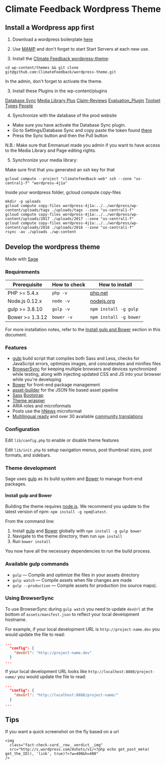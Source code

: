 # Climate Feedback Wordpress Theme

## Install a Wordpress app first

1. Download a wordpress boilerplate [here](https://wordpress.org/)

2. Use [MAMP](https://www.mamp.info/en/) and don't forget to start Start Servers at each new use.

3. Install the [Climate Feedback wordpress-theme](https://github.com/ClimateFeedback/wordpress-theme):

```
cd wp-content/themes && git clone git@github.com:ClimateFeedback/wordpress-theme.git
```

In the admin, don't forget to activate the theme.

3. Install these Plugins in the wp-content/plugins

  [Database Sync](https://wordpress.org/plugins/database-sync/developers/)
  [Media Library Plus](https://wordpress.org/plugins/media-library-plus/)
  [Claim-Reviews](https://github.com/ClimateFeedback/Claim-Reviews)
  [Evaluation_Plugin](https://github.com/ClimateFeedback/Evaluation_Plugin)
  [Toolset Types](https://wordpress.org/plugins/types/)
  [People](https://github.com/ClimateFeedback/people)

4. Synchronize with the database of the prod website

  - Make sure you have activate the Database Sync plugin.
  - Go to Settings/Database Sync and copy paste the token found [there](http://climatefeedback.org/wp-admin/tools.php?page=dbs_options)
  - Press the Sync button and then the Pull button

N.B.: Make sure that Emmanuel made you admin if you want to have access to the Media Library and Page editing rights.

5. Synchronize your media library:

Make sure first that you generated an ssh key for that
```
gcloud compute --project "climatefeedback-web" ssh --zone "us-central1-f" "wordpress-4j1a"
```

Inside your wordpress folder, gcloud compute copy-files
```
mkdir -p uploads
gcloud compute copy-files wordpress-4j1a:../../wordpress/wp-content/uploads/tags ./uploads/tags --zone "us-central1-f"
gcloud compute copy-files wordpress-4j1a:../../wordpress/wp-content/uploads/2017 ./uploads/2017 --zone "us-central1-f"
gcloud compute copy-files wordpress-4j1a:../../wordpress/wp-content/uploads/2016 ./uploads/2016 --zone "us-central1-f"
rsync -av ./uploads ./wp-content
```

## Develop the wordpress theme

Made with [Sage](https://roots.io/sage/)

### Requirements

| Prerequisite    | How to check | How to install
| --------------- | ------------ | ------------- |
| PHP >= 5.4.x    | `php -v`     | [php.net](http://php.net/manual/en/install.php) |
| Node.js 0.12.x  | `node -v`    | [nodejs.org](http://nodejs.org/) |
| gulp >= 3.8.10  | `gulp -v`    | `npm install -g gulp` |
| Bower >= 1.3.12 | `bower -v`   | `npm install -g bower` |

For more installation notes, refer to the [Install gulp and Bower](#install-gulp-and-bower) section in this document.

### Features

* [gulp](http://gulpjs.com/) build script that compiles both Sass and Less, checks for JavaScript errors, optimizes images, and concatenates and minifies files
* [BrowserSync](http://www.browsersync.io/) for keeping multiple browsers and devices synchronized while testing, along with injecting updated CSS and JS into your browser while you're developing
* [Bower](http://bower.io/) for front-end package management
* [asset-builder](https://github.com/austinpray/asset-builder) for the JSON file based asset pipeline
* [Sass](https://github.com/twbs/bootstrap-sass) [Bootstrap](http://getbootstrap.com/)
* [Theme wrapper](https://roots.io/sage/docs/theme-wrapper/)
* ARIA roles and microformats
* Posts use the [hNews](http://microformats.org/wiki/hnews) microformat
* [Multilingual ready](https://roots.io/wpml/) and over 30 available [community translations](https://github.com/roots/sage-translations)

### Configuration

Edit `lib/config.php` to enable or disable theme features

Edit `lib/init.php` to setup navigation menus, post thumbnail sizes, post formats, and sidebars.

### Theme development

Sage uses [gulp](http://gulpjs.com/) as its build system and [Bower](http://bower.io/) to manage front-end packages.

#### Install gulp and Bower

Building the theme requires [node.js](http://nodejs.org/download/). We recommend you update to the latest version of npm: `npm install -g npm@latest`.

From the command line:

1. Install [gulp](http://gulpjs.com) and [Bower](http://bower.io/) globally with `npm install -g gulp bower`
2. Navigate to the theme directory, then run `npm install`
3. Run `bower install`

You now have all the necessary dependencies to run the build process.

### Available gulp commands

* `gulp` — Compile and optimize the files in your assets directory
* `gulp watch` — Compile assets when file changes are made
* `gulp --production` — Compile assets for production (no source maps).

### Using BrowserSync

To use BrowserSync during `gulp watch` you need to update `devUrl` at the bottom of `assets/manifest.json` to reflect your local development hostname.

For example, if your local development URL is `http://project-name.dev` you would update the file to read:
```json
...
  "config": {
    "devUrl": "http://project-name.dev"
  }
...
```
If your local development URL looks like `http://localhost:8888/project-name/` you would update the file to read:
```json
...
  "config": {
    "devUrl": "http://localhost:8888/project-name/"
  }
...
```

## Tips

If you want a quick screenshot on the fly based on a url
```
<img
  class="fact-check-card__row__verdict__img"
  src="http://s.wordpress.com/mshots/v1/<?php echo get_post_meta( get_the_ID(), 'link', true)?>?w=400&h=400"
/>
```
